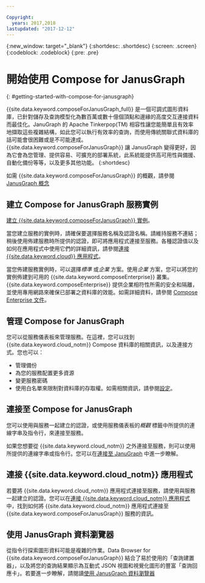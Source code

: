 ```yaml
---

Copyright:
  years: 2017,2018
lastupdated: "2017-12-12"
---
```


{:new_window: target="_blank"}
{:shortdesc: .shortdesc}
{:screen: .screen}
{:codeblock: .codeblock}
{:pre: .pre}

# 開始使用 Compose for JanusGraph
{: #getting-started-with-compose-for-janusgraph}

{{site.data.keyword.composeForJanusGraph_full}} 是一個可調式圖形資料庫，已針對儲存及查詢模型化為數百萬或數十億個頂點和邊緣的高度交互連接資料而最佳化。JanuGraph 的 Apache Tinkerpop(TM) 相容性讓您能簡單且有效率地擷取這些複雜結構，如此您可以執行有效率的查詢，而使用傳統關聯式資料庫的話可能會很困難或是不可能達成。{{site.data.keyword.composeForJanusGraph}} 讓 JanusGraph 變得更好，因為它會為您管理、提供容易、可擴充的部署系統，此系統能提供高可用性與備援、自動化備份等等，以及更多其他功能。
{:shortdesc}

如需 {{site.data.keyword.composeForJanusGraph}} 的概觀，請參閱 [JanusGraph 概念](./janusgraph-concepts.html)

## 建立 Compose for JanusGraph 服務實例

[建立 {{site.data.keyword.composeForJanusGraph}} 實例](https://console.bluemix.net/catalog/services/compose-for-janusgraph/)。

當您建立服務的實例時，請確保要選擇服務名稱及認證名稱。請維持服務不連結；稍後使用佈建服務時所提供的認證，即可將應用程式連接至服務。各種認證值以及如何在應用程式中使用它們的詳細資訊，請參閱[連接 {{site.data.keyword.cloud}} 應用程式](./connecting-bluemix-app.html)。

當您佈建服務實例時，可以選擇*標準* 或*企業* 方案。使用*企業* 方案，您可以將您的實例佈建到可用的 {{site.data.keyword.composeEnterprise}} 叢集。{{site.data.keyword.composeEnterprise}} 提供企業相符性所需的安全和隔離，並使用專用網路來確保已部署之資料庫的效能。如需詳細資料，請參閱 [Compose Enterprise 文件](../ComposeEnterprise/index.html)。

## 管理 Compose for JanusGraph

您可以從服務儀表板來管理服務。在這裡，您可以找到 {{site.data.keyword.cloud_notm}} Compose 資料庫的相關資訊，以及連接方式。您也可以：
- 管理備份
- 為您的服務配置更多資源
- 變更服務密碼
- 使用白名單來限制對資料庫的存取權。如需相關資訊，請參閱[設定](./dashboard-settings.html)。

## 連接至 Compose for JanusGraph

您可以使用與服務一起建立的認證，或使用服務儀表板的*概觀* 標籤中所提供的連線字串及指令行，來連接至服務。

如果您想要從 {{site.data.keyword.cloud_notm}} 之外連接至服務，則可以使用所提供的連線字串或指令行。您可以在[連接至 JanuGraph](./connecting-external.html) 中進一步瞭解。

## 連接 {{site.data.keyword.cloud_notm}} 應用程式

若要將 {{site.data.keyword.cloud_notm}} 應用程式連接至服務，請使用與服務一起建立的認證。您可以在[連接 {{site.data.keyword.cloud_notm}} 應用程式](./connecting-bluemix-app.html)中，找到如何將 {{site.data.keyword.cloud_notm}} 應用程式連接至 {{site.data.keyword.composeForJanusGraph}} 服務的資訊。

## 使用 JanusGraph 資料瀏覽器

從指令行探索圖形資料可能是複雜的作業。Data Browser for {{site.data.keyword.composeForJanusGraph}} 結合了易於使用的「查詢建置器」，以及將您的查詢結果顯示為互動式 JSON 視圖和視覺化圖形的豐富「查詢回應卡」。若要進一步瞭解，請閱讀[使用 JanusGraph 資料瀏覽器](./data-browser.html)
